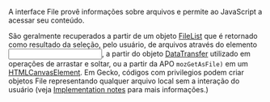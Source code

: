 A interface File provê informações sobre arquivos e permite ao JavaScript a acessar seu conteúdo.

São geralmente recuperados a partir de um objeto [FileList](https://developer.mozilla.org/pt-BR/docs/Web/API/FileList) que é retornado como resultado da seleção, pelo usuário, de arquivos através do elemento [<input>](https://developer.mozilla.org/pt-BR/docs/Web/HTML/Element/Inpt), a partir do objeto [DataTransfer](https://developer.mozilla.org/pt-BR/docs/Web/API/DataTransfer) utilizado em operações de arrastar e soltar, ou a partir da APO `mozGetAsFile)` em um [HTMLCanvasElement](https://developer.mozilla.org/pt-BR/docs/Web/API/HTMLCanvasElement). Em Gecko, códigos com privilegios podem criar objetos File representando qualquer arquivo local sem a interação do usuário (veja [Implementation notes](https://developer.mozilla.org/pt-BR/docs/Web/API/File#implementation_notes) para mais informações.)